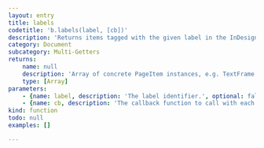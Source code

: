 ```yaml
---
layout: entry
title: labels
codetitle: 'b.labels(label, [cb])'
description: 'Returns items tagged with the given label in the InDesign Script Label pane (Window -> Utilities -> Script Label).'
category: Document
subcategory: Multi-Getters
returns:
    name: null
    description: 'Array of concrete PageItem instances, e.g. TextFrame or SplineItem.'
    type: [Array]
parameters:
    - {name: label, description: 'The label identifier.', optional: false, type: [String]}
    - {name: cb, description: 'The callback function to call with each item in the search result. When this function returns false the loop stops. Passed arguments: item, loopCount.', optional: true, type: [Function]}
kind: function
todo: null
examples: []

---
```

